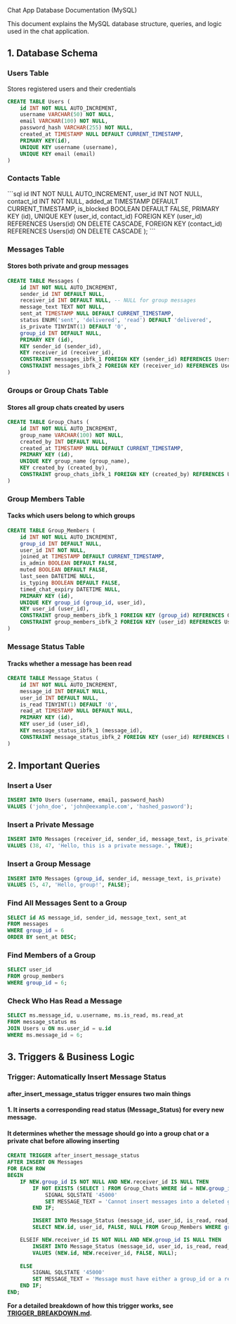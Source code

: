 Chat App Database Documentation (MySQL)

This document explains the MySQL database structure, queries, and logic used in the chat application.


<h2>1. Database Schema</h2>
<h3>Users Table</h3>
Stores registered users and their credentials

```sql
CREATE TABLE Users (
    id INT NOT NULL AUTO_INCREMENT, 
    username VARCHAR(50) NOT NULL, 
    email VARCHAR(100) NOT NULL,
    password_hash VARCHAR(255) NOT NULL, 
    created_at TIMESTAMP NULL DEFAULT CURRENT_TIMESTAMP, 
    PRIMARY KEY(id),
    UNIQUE KEY username (username),
    UNIQUE KEY email (email)
)
 ```

<h3> Contacts Table</h3>
```sql
id INT NOT NULL AUTO_INCREMENT, 
user_id INT NOT NULL, 
contact_id INT NOT NULL, 
added_at TIMESTAMP DEFAULT CURRENT_TIMESTAMP,
is_blocked BOOLEAN DEFAULT FALSE,
PRIMARY KEY (id),
UNIQUE KEY (user_id, contact_id)
FOREIGN KEY (user_id) REFERENCES Users(id) ON DELETE CASCADE,
FOREIGN KEY (contact_id) REFERENCES Users(id) ON DELETE CASCADE
);
```


<h3>Messages Table</h3>
<h4>Stores both private and group messages</h4>

```sql
CREATE TABLE Messages (
    id INT NOT NULL AUTO_INCREMENT, 
    sender_id INT DEFAULT NULL, 
    receiver_id INT DEFAULT NULL, -- NULL for group messages
    message_text TEXT NOT NULL, 
    sent_at TIMESTAMP NULL DEFAULT CURRENT_TIMESTAMP,
    status ENUM('sent', 'delivered', 'read') DEFAULT 'delivered',
    is_private TINYINT(1) DEFAULT '0',
    group_id INT DEFAULT NULL, 
    PRIMARY KEY (id),
    KEY sender_id (sender_id),
    KEY receiver_id (receiver_id),
    CONSTRAINT messages_ibfk_1 FOREIGN KEY (sender_id) REFERENCES Users (id) ON DELETE SET NULL, 
    CONSTRAINT messages_ibfk_2 FOREIGN KEY (receiver_id) REFERENCES Users (id) ON DELETE SET NULL
)
```

<h3>Groups or Group Chats Table</h3>
<h4>Stores all group chats created by users</h4>

```sql
CREATE TABLE Group_Chats (
    id INT NOT NULL AUTO_INCREMENT, 
    group_name VARCHAR(100) NOT NULL, 
    created_by INT DEFAULT NULL, 
    created_at TIMESTAMP NULL DEFAULT CURRENT_TIMESTAMP, 
    PRIMARY KEY (id),
    UNIQUE KEY group_name (group_name),
    KEY created_by (created_by), 
    CONSTRAINT group_chats_ibfk_1 FOREIGN KEY (created_by) REFERENCES Users (id) ON DELETE RESTRICT
)
```

<h3>Group Members Table</h3>
<h4>Tacks which users belong to which groups</h4>

```sql
CREATE TABLE Group_Members (
    id INT NOT NULL AUTO_INCREMENT,
    group_id INT DEFAULT NULL, 
    user_id INT NOT NULL,
    joined_at TIMESTAMP DEFAULT CURRENT_TIMESTAMP,
    is_admin BOOLEAN DEFAULT FALSE,
    muted BOOLEAN DEFAULT FALSE,
    last_seen DATETIME NULL,
    is_typing BOOLEAN DEFAULT FALSE,
    timed_chat_expiry DATETIME NULL,
    PRIMARY KEY (id),
    UNIQUE KEY group_id (group_id, user_id),
    KEY user_id (user_id),
    CONSTRAINT group_members_ibfk_1 FOREIGN KEY (group_id) REFERENCES Group_Chats (id) ON DELETE SET NULL, 
    CONSTRAINT group_members_ibfk_2 FOREIGN KEY (user_id) REFERENCES Users (id) ON DELETE CASCADE
)
```

<h3>Message Status Table</h3>
<h4>Tracks whether a message has been read</h4>

```sql
CREATE TABLE Message_Status (
    id INT NOT NULL AUTO_INCREMENT, 
    message_id INT DEFAULT NULL, 
    user_id INT DEFAULT NULL, 
    is_read TINYINT(1) DEFAULT '0', 
    read_at TIMESTAMP NULL DEFAULT NULL, 
    PRIMARY KEY (id), 
    KEY user_id (user_id), 
    KEY message_status_ibfk_1 (message_id),
    CONSTRAINT message_status_ibfk_2 FOREIGN KEY (user_id) REFERENCES Users (id) ON DELETE SET NULL
)
```

<h2>2. Important Queries</h2>
<h3>Insert a User</h3>

```sql
INSERT INTO Users (username, email, password_hash)
VALUES ('john_doe', 'john@eexample.com', 'hashed_pasword');
```
<h3>Insert a Private Message</h3>

```sql  
INSERT INTO Messages (receiver_id, sender_id, message_text, is_private)
VALUES (38, 47, 'Hello, this is a private message.', TRUE);
```
<h3>Insert a Group Message</h3>

```sql 
INSERT INTO Messages (group_id, sender_id, message_text, is_private)
VALUES (5, 47, 'Hello, group!', FALSE);
```
<h3>Find All Messages Sent to a Group</h3>

```sql  
SELECT id AS message_id, sender_id, message_text, sent_at
FROM messages
WHERE group_id = 6
ORDER BY sent_at DESC;
```
<h3>Find Members of a Group</h3>

```sql
SELECT user_id 
FROM group_members
WHERE group_id = 6; 
```
<h3>Check Who Has Read a Message</h3>

```sql
SELECT ms.message_id, u.username, ms.is_read, ms.read_at
FROM message_status ms
JOIN Users u ON ms.user_id = u.id
WHERE ms.message_id = 6;
```
<h2>3. Triggers & Business Logic</h2>
<h3>Trigger: Automatically Insert Message Status</h3>

<h4>after_insert_message_status trigger ensures two main things</h4>

<h4>1. It inserts a corresponding read status (Message_Status) for every new message.</h4>
<h4>It determines whether the message should go into a group chat or a private chat before allowing inserting</h4>

```sql
CREATE TRIGGER after_insert_message_status
AFTER INSERT ON Messages
FOR EACH ROW
BEGIN
    IF NEW.group_id IS NOT NULL AND NEW.receiver_id IS NULL THEN
        IF NOT EXISTS (SELECT 1 FROM Group_Chats WHERE id = NEW.group_id) THEN
            SIGNAL SQLSTATE '45000'
            SET MESSAGE_TEXT = 'Cannot insert messages into a deleted group';
        END IF;

        INSERT INTO Message_Status (message_id, user_id, is_read, read_at)
        SELECT NEW.id, user_id, FALSE, NULL FROM Group_Members WHERE group_id = NEW.group_id;

    ELSEIF NEW.receiver_id IS NOT NULL AND NEW.group_id IS NULL THEN
        INSERT INTO Message_Status (message_id, user_id, is_read, read_at)
        VALUES (NEW.id, NEW.receiver_id, FALSE, NULL);
    
    ELSE
        SIGNAL SQLSTATE '45000'
        SET MESSAGE_TEXT = 'Message must have either a group_id or a receiver_id.';
    END IF;
END;
```


**For a detailed breakdown of how this trigger works, see [TRIGGER_BREAKDOWN.md](TRIGGER_BREAKDOWN.md).**













